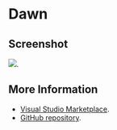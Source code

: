 # Dawn



## Screenshot
![](https://raw.githubusercontent.com/gerane/VSCodeThemes/master/gerane.Theme-Dawn/screenshot.png).


## More Information
* [Visual Studio Marketplace](https://marketplace.visualstudio.com/items/gerane.Theme-Dawn).
* [GitHub repository](https://github.com/gerane/VSCodeThemes).
